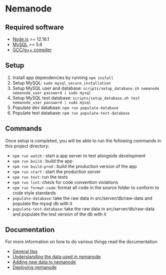 # Nemanode

## Required software
- [Node.js](https://nodejs.org/en/) >= 12.16.1
- [MySQL](https://www.mysql.com/downloads/) >= 5.6
- [GCC/g++ compiler](https://packages.ubuntu.com/focal/build-essential)

## Setup

1. Install app dependencies by running `npm install`
2. Setup MySQL: `sudo mysql_secure_installation`
3. Setup MySQL user and database: `scripts/setup_database.sh nemanode nemanode_user password | sudo mysql`
4. Setup MySQL test database: `scripts/setup_database.sh test nemanode_user password | sudo mysql`
5. Populate dev database: `npm run populate-database`
6. Populate test database: `npm run populate-test-database`

## Commands
Once setup is completed, you will be able to run the following commands in this project directory:

- `npm run watch` : start a app server to test alongside development
- `npm run build` : build the app
- `npm run build-prod` : build the production version of the app
- `npm run start` : start the production server
- `npm run test`: run the tests
- `npm run lint`: check for code convention violations
- `npm run format-code`: format all code in the source folder to conform to code style standards
- `populate-database`: take the raw data in src/server/db/raw-data and populate the mysql db with it
- `populate-test-database`: take the raw data in src/server/db/raw-data and populate the test version of the db with it

## Documentation
For more information on how to do various things read the documentation
- [General tips](https://bitbucket.org/witvliet/nemanode/src/development/docs/general-tips.md)
- [Understanding the data used in nemanode](https://bitbucket.org/witvliet/nemanode/src/development/docs/understanding-nemanode-data.md)
- [Adding new data to nemanode](https://bitbucket.org/witvliet/nemanode/src/development/docs/adding-new-data.md)
- [Deploying nemanode](https://bitbucket.org/witvliet/nemanode/src/development/docs/deploying-to-production.md)
